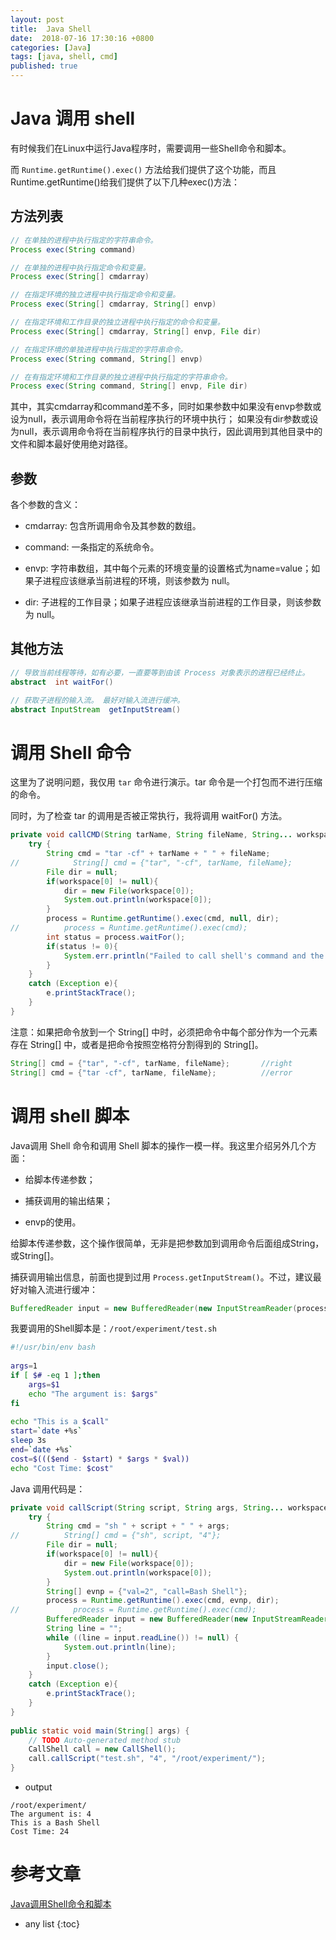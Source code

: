 ```yaml
---
layout: post
title:  Java Shell 
date:  2018-07-16 17:30:16 +0800
categories: [Java]
tags: [java, shell, cmd]
published: true
---
```


# Java 调用 shell

有时候我们在Linux中运行Java程序时，需要调用一些Shell命令和脚本。

而 `Runtime.getRuntime().exec()` 方法给我们提供了这个功能，而且Runtime.getRuntime()给我们提供了以下几种exec()方法：

## 方法列表

```java
// 在单独的进程中执行指定的字符串命令。 
Process exec(String command) 

// 在单独的进程中执行指定命令和变量。 
Process exec(String[] cmdarray) 

// 在指定环境的独立进程中执行指定命令和变量。 
Process exec(String[] cmdarray, String[] envp) 

// 在指定环境和工作目录的独立进程中执行指定的命令和变量。 
Process exec(String[] cmdarray, String[] envp, File dir) 

// 在指定环境的单独进程中执行指定的字符串命令。 
Process exec(String command, String[] envp) 

// 在有指定环境和工作目录的独立进程中执行指定的字符串命令。 
Process exec(String command, String[] envp, File dir) 
```

其中，其实cmdarray和command差不多，同时如果参数中如果没有envp参数或设为null，表示调用命令将在当前程序执行的环境中执行；
如果没有dir参数或设为null，表示调用命令将在当前程序执行的目录中执行，因此调用到其他目录中的文件和脚本最好使用绝对路径。

## 参数

各个参数的含义：

- cmdarray: 包含所调用命令及其参数的数组。 

- command: 一条指定的系统命令。

- envp: 字符串数组，其中每个元素的环境变量的设置格式为name=value；如果子进程应该继承当前进程的环境，则该参数为 null。

- dir: 子进程的工作目录；如果子进程应该继承当前进程的工作目录，则该参数为 null。 

## 其他方法

```java
// 导致当前线程等待，如有必要，一直要等到由该 Process 对象表示的进程已经终止。 
abstract  int waitFor() 
```

```java
// 获取子进程的输入流。 最好对输入流进行缓冲。
abstract InputStream  getInputStream() 
```

# 调用 Shell 命令

这里为了说明问题，我仅用 `tar` 命令进行演示。tar 命令是一个打包而不进行压缩的命令。

同时，为了检查 tar 的调用是否被正常执行，我将调用 waitFor() 方法。

```java
private void callCMD(String tarName, String fileName, String... workspace){
	try {
		String cmd = "tar -cf" + tarName + " " + fileName;
//            String[] cmd = {"tar", "-cf", tarName, fileName};
		File dir = null;
		if(workspace[0] != null){
			dir = new File(workspace[0]);
			System.out.println(workspace[0]);
		}
		process = Runtime.getRuntime().exec(cmd, null, dir);
//          process = Runtime.getRuntime().exec(cmd);
		int status = process.waitFor();
		if(status != 0){
			System.err.println("Failed to call shell's command and the return status's is: " + status);
		}
	}
	catch (Exception e){
		e.printStackTrace();
	}
}
```

注意：如果把命令放到一个 String[] 中时，必须把命令中每个部分作为一个元素存在 String[] 中，或者是把命令按照空格符分割得到的 String[]。

```java
String[] cmd = {"tar", "-cf", tarName, fileName};		//right
String[] cmd = {"tar -cf", tarName, fileName};			//error
```

# 调用 shell 脚本

Java调用 Shell 命令和调用 Shell 脚本的操作一模一样。我这里介绍另外几个方面：

- 给脚本传递参数；

- 捕获调用的输出结果；

- envp的使用。


给脚本传递参数，这个操作很简单，无非是把参数加到调用命令后面组成String，或String[]。

捕获调用输出信息，前面也提到过用 `Process.getInputStream()`。不过，建议最好对输入流进行缓冲：

```java
BufferedReader input = new BufferedReader(new InputStreamReader(process.getInputStream()));
```

我要调用的Shell脚本是：`/root/experiment/test.sh`

```sh
#!/usr/bin/env bash
 
args=1
if [ $# -eq 1 ];then
	args=$1
	echo "The argument is: $args"
fi
 
echo "This is a $call"
start=`date +%s`
sleep 3s
end=`date +%s`
cost=$((($end - $start) * $args * $val))
echo "Cost Time: $cost"
```

Java 调用代码是：

```java
private void callScript(String script, String args, String... workspace){
	try {
		String cmd = "sh " + script + " " + args;
//        	String[] cmd = {"sh", script, "4"};
		File dir = null;
		if(workspace[0] != null){
			dir = new File(workspace[0]);
			System.out.println(workspace[0]);
		}
		String[] evnp = {"val=2", "call=Bash Shell"};
		process = Runtime.getRuntime().exec(cmd, evnp, dir);
//            process = Runtime.getRuntime().exec(cmd);
		BufferedReader input = new BufferedReader(new InputStreamReader(process.getInputStream()));
		String line = "";
		while ((line = input.readLine()) != null) {
			System.out.println(line);
		}
		input.close();
	}
	catch (Exception e){
		e.printStackTrace();
	}
}
 
public static void main(String[] args) {
	// TODO Auto-generated method stub
	CallShell call = new CallShell();
	call.callScript("test.sh", "4", "/root/experiment/");
}
```

- output

```
/root/experiment/
The argument is: 4
This is a Bash Shell
Cost Time: 24
```

# 参考文章

[Java调用Shell命令和脚本](https://blog.csdn.net/u010376788/article/details/51337312)

* any list
{:toc}